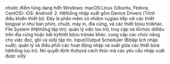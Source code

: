 nhược điểm từng dạng hđh Windows: macOS:Linux (Ubuntu, Fedora, CentOS): iOS: Android: 2. Hệthống nhập xuất gồm Device Drivers (Trình điều khiển thiết bị): Đây là phần mềm có nhiệm vụgiao tiếp với các thiết bịngoại vi như bàn phím, chuột, máy in, đĩa cứng, và các thiết bịlưu trữkhác. File System (Hệthống tập tin): quản lý việc lưu trữ, truy cập và tổchức dữliệu trên đĩa cứng hoặc bất kỳthiết bịlưu trữnào khác. cung cấp các chức năng cho việc đọc, ghi và xửlý tập tin. Input/Output Scheduler (Bộlập lịch nhập xuất): quản lý và điều phối các hoạt động nhập và xuất giữa các thiết bịvà hệthống lưu trữ. Nó quyết định thứtựvà cách thức mà các yêu cầu nhập xuất được xửlý